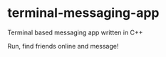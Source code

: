 # terminal-messaging-app

Terminal based messaging app written in C++

Run, find friends online and message!